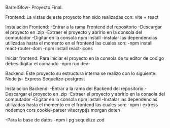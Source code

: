 BarrelGlow- Proyecto Final.

Frontend: 
La vistas de este proyecto han sido realizadas con:
vite + react

Instalación Frontend:
-Entrar a la rama Frontend del repositorio
-Descargar el proyecto en .zip 
-Extraer el proyecto y abrirlo en la consola del computador
-Digitar en la consola npm install
-instalar las dependencias utilizadas hasta el momento en el frontend las cuales son:
  -npm install react-router-dom
  -npm install react-icons

Iniciar frontend: 
Para iniciar el proyecto en la consola de tu editor de codigo debes digitar el comando -npm run dev-


Backend: 
Este proyecto su estructura interna se realizo con lo siguiente:
Node js- Express
Sequelize-postgrest

Instalacion Backend:
-Entrar a la rama del Backend del repositorio
-Descargar el proyecto en .zip
-Extraer el proyecto y abrirlo en la consola del computador
-Digitar en la consola npm install
-Instalar las dependencias utilizadas hasta el momento en el frontend las cuales son:
  -npm i extress nodemon cors cookie-parser vitecryptjs morgan doten
  
-Para la base de datos
  -npm i pg sequelize zod
